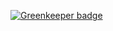 [![Greenkeeper badge](https://badges.greenkeeper.io/danielwii/asuna-node-server.svg)](https://greenkeeper.io/)

